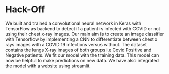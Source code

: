 # Hack-Off

We built and trained a convolutional neural network in Keras with TensorFlow as backend to detect if a patient is infected with COVID or not using their chest x-ray images. Our main aim is to create an image classifier with Tensorflow by implementing a CNN to differentiate between chest x rays images with a COVID 19 infections versus without. The dataset contains the lungs X-ray images of both groups i.e Covid Positive and Negative patients. We fit our model with the training data. This model can now be helpful to make predictions on new data.
We have also integrated the model with a website using streamlit.
